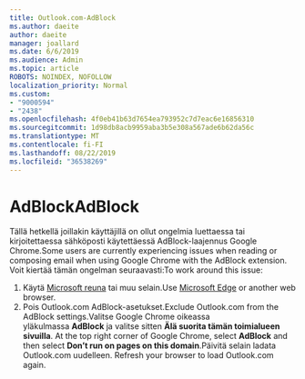 ```yaml
---
title: Outlook.com-AdBlock
ms.author: daeite
author: daeite
manager: joallard
ms.date: 6/6/2019
ms.audience: Admin
ms.topic: article
ROBOTS: NOINDEX, NOFOLLOW
localization_priority: Normal
ms.custom:
- "9000594"
- "2438"
ms.openlocfilehash: 4f0eb41b63d7654ea793952c7d7eac6e16856310
ms.sourcegitcommit: 1d98db8acb9959aba3b5e308a567ade6b62da56c
ms.translationtype: MT
ms.contentlocale: fi-FI
ms.lasthandoff: 08/22/2019
ms.locfileid: "36538269"
---
```

# <a name="adblock"></a><span data-ttu-id="fa2cb-102">AdBlock</span><span class="sxs-lookup"><span data-stu-id="fa2cb-102">AdBlock</span></span>

<span data-ttu-id="fa2cb-103">Tällä hetkellä joillakin käyttäjillä on ollut ongelmia luettaessa tai kirjoitettaessa sähköposti käytettäessä AdBlock-laajennus Google Chrome.</span><span class="sxs-lookup"><span data-stu-id="fa2cb-103">Some users are currently experiencing issues when reading or composing email when using Google Chrome with the AdBlock extension.</span></span> <span data-ttu-id="fa2cb-104">Voit kiertää tämän ongelman seuraavasti:</span><span class="sxs-lookup"><span data-stu-id="fa2cb-104">To work around this issue:</span></span>

1. <span data-ttu-id="fa2cb-105">Käytä [Microsoft reuna](https://www.microsoft.com/windows/microsoft-edge) tai muu selain.</span><span class="sxs-lookup"><span data-stu-id="fa2cb-105">Use [Microsoft Edge](https://www.microsoft.com/windows/microsoft-edge) or another web browser.</span></span>
1. <span data-ttu-id="fa2cb-106">Pois Outlook.com AdBlock-asetukset.</span><span class="sxs-lookup"><span data-stu-id="fa2cb-106">Exclude Outlook.com from the AdBlock settings.</span></span><span data-ttu-id="fa2cb-107">Valitse Google Chrome oikeassa yläkulmassa **AdBlock** ja valitse sitten **Älä suorita tämän toimialueen sivuilla**.</span><span class="sxs-lookup"><span data-stu-id="fa2cb-107"> At the top right corner of Google Chrome, select **AdBlock** and then select **Don’t run on pages on this domain**.</span></span><span data-ttu-id="fa2cb-108">Päivitä selain ladata Outlook.com uudelleen.</span><span class="sxs-lookup"><span data-stu-id="fa2cb-108"> Refresh your browser to load Outlook.com again.</span></span>